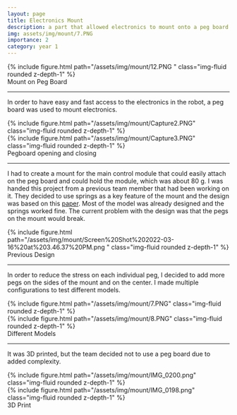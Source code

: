 ```yaml
---
layout: page
title: Electronics Mount
description: a part that allowed electronics to mount onto a peg board
img: assets/img/mount/7.PNG
importance: 2
category: year 1
---
```


<div class="row">
    <div class="col-sm mt-3 mt-md-0">
        {% include figure.html path="/assets/img/mount/12.PNG " class="img-fluid rounded z-depth-1" %}
    </div>
</div>
<div class="caption">
    Mount on Peg Board
</div>

<hr>

In order to have easy and fast access to the electronics in the robot, a
peg board was used to mount electronics.

<div class="row">
    <div class="col-sm mt-3 mt-md-0">
        {% include figure.html path="/assets/img/mount/Capture2.PNG" class="img-fluid rounded z-depth-1"  %}
    </div>
    <div class="col-sm mt-3 mt-md-0">
        {% include figure.html path="/assets/img/mount/Capture3.PNG" class="img-fluid rounded z-depth-1" %}
    </div>
</div>
<div class="caption">
    Pegboard opening and closing
</div>

<hr>

I had to create a mount for the main control module that could easily
attach on the peg board and could hold the module, which was about 80 g.
I was handed this project from a previous team member that had been
working on it. They decided to use springs as a key feature of the mount
and the design was based on this
<a href="https://drive.google.com/file/d/1I5-PrIXwLcKN2rSgNOzBm-Trjf9d_D9l/view">paper</a>.
Most of the model was already designed and the springs worked fine. The
current problem with the design was that the pegs on the mount would
break.

<div class="row">
    <div class="col-sm mt-3 mt-md-0">
        {% include figure.html path="/assets/img/mount/Screen%20Shot%202022-03-16%20at%203.46.37%20PM.png " class="img-fluid rounded z-depth-1" %}
    </div>
</div>
<div class="caption">
    Previous Design
</div>

<hr>

In order to reduce the stress on each individual peg, I decided to add
more pegs on the sides of the mount and on the center. I made multiple
configurations to test different models.

<div class="row">
    <div class="col-sm mt-3 mt-md-0">
        {% include figure.html path="/assets/img/mount/7.PNG" class="img-fluid rounded z-depth-1" %}
    </div>
    <div class="col-sm mt-3 mt-md-0">
        {% include figure.html path="/assets/img/mount/8.PNG" class="img-fluid rounded z-depth-1" %}
    </div>
</div>
<div class="caption">
    Different Models
</div>

<hr>

It was 3D printed, but the team decided not to use a peg board due to
added complexity.

<div class="row">
    <div class="col-sm mt-3 mt-md-0">
        {% include figure.html path="/assets/img/mount/IMG_0200.png" class="img-fluid rounded z-depth-1"  %}
    </div>
    <div class="col-sm mt-3 mt-md-0">
        {% include figure.html path="/assets/img/mount/IMG_0198.png" class="img-fluid rounded z-depth-1" %}
    </div>
</div>
<div class="caption">
    3D Print
</div>